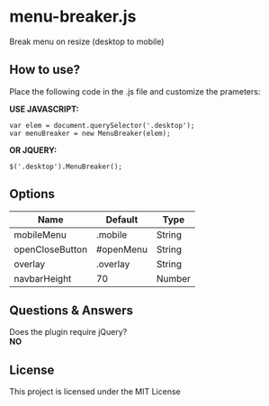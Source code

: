 # menu-breaker.js

Break menu on resize (desktop to mobile)

## How to use?

Place the following code in the .js file and customize the prameters:

**USE JAVASCRIPT:**

```
var elem = document.querySelector('.desktop');
var menuBreaker = new MenuBreaker(elem);
```

**OR JQUERY:**

```
$('.desktop').MenuBreaker();
```

## Options
|Name|Default|Type|
|-----|-----|----|
|mobileMenu|.mobile|String|
|openCloseButton|#openMenu|String|
|overlay|.overlay|String|
|navbarHeight|70|Number|

## Questions & Answers
Does the plugin require jQuery?   
**NO**

## License

This project is licensed under the MIT License
